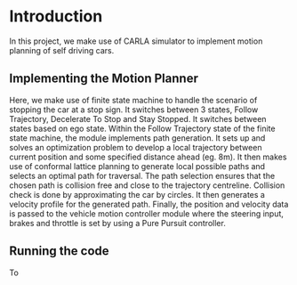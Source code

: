 # Introduction
In this project, we make use of CARLA simulator to implement motion planning of self driving cars.

## Implementing the Motion Planner
Here, we make use of finite state machine to handle the scenario of stopping the car at a stop sign. It switches between 3 states, Follow Trajectory, Decelerate To Stop and Stay Stopped. It switches between states based on ego state.
Within the Follow Trajectory state of the finite state machine, the module implements path generation. It sets up and solves an optimization problem to develop a local trajectory between current position and some specified distance ahead (eg. 8m). It then makes use of conformal lattice planning to generate local possible paths and selects an optimal path for traversal. The path selection ensures that the chosen path is collision free and close to the trajectory centreline. Collision check is done by approximating the car by circles. It then generates a velocity profile for the generated path. Finally, the position and velocity data is passed to the vehicle motion controller module where the steering input, brakes and throttle is set by using a Pure Pursuit controller.

## Running the code
To

